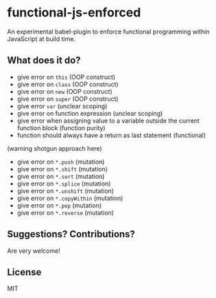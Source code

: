 functional-js-enforced
===
An experimental babel-plugin to enforce functional programming within JavaScript at build time.

What does it do?
---
- give error on `this` (OOP construct)
- give error on `class` (OOP construct)
- give error on `new` (OOP construct)
- give error on `super` (OOP construct)
- give error `var` (unclear scoping)
- give error on function expression (unclear scoping)
- give error when assigning value to a variable outside the current function block (function purity)
- function should always have a return as last statement (functional)

(warning shotgun approach here)
- give error on `*.push` (mutation)
- give error on `*.shift`  (mutation)
- give error on `*.sort` (mutation)
- give error on `*.splice` (mutation)
- give error on `*.unshift` (mutation)
- give error on `*.copyWithin` (mutation)
- give error on `*.pop` (mutation)
- give error on `*.reverse` (mutation)


Suggestions? Contributions?
---
Are very welcome!

License
---
MIT
